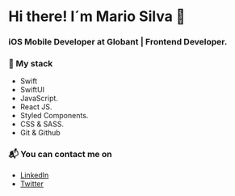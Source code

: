 # Hi there! I´m Mario Silva 👋

### iOS Mobile Developer at Globant | Frontend Developer.

### 🚀 My stack
 - Swift
 - SwiftUI
 - JavaScript.
 - React JS.
 - Styled Components.
 - CSS & SASS.
 - Git & Github
 
 ### 📬 You can contact me on
 - [LinkedIn](https://www.linkedin.com/in/mario-silvae/)
 - [Twitter](https://twitter.com/SilvaeMario)
